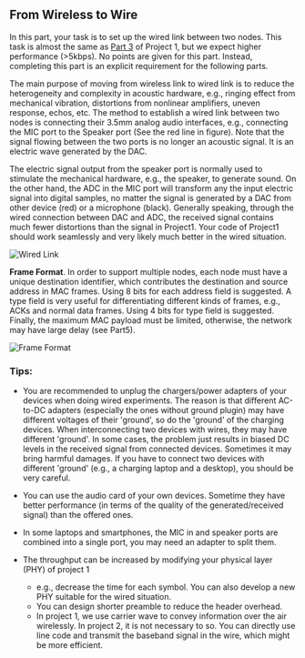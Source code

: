 ## From Wireless to Wire

In this part, your task is to set up the wired link between two nodes. This task is almost the same as [Part 3](/project_1/part_3.md) of Project 1, but we expect higher performance (>5kbps). No points are given for this part. Instead, completing this part is an explicit requirement for the following parts.

The main purpose of moving from wireless link to wired link is to reduce the heterogeneity and complexity in acoustic hardware, e.g., ringing effect from mechanical vibration, distortions from nonlinear amplifiers, uneven response, echos, etc. The method to establish a wired link between two nodes is connecting their 3.5mm analog audio interfaces, e.g., connecting the MIC port to the Speaker port (See the red line in figure). Note that the signal flowing between the two ports is no longer an acoustic signal. It is an electric wave generated by the DAC.

The electric signal output from the speaker port is normally used to stimulate the mechanical hardware, e.g., the speaker, to generate sound. On the other hand, the ADC in the MIC port will transform any the input electric signal into digital samples, no matter the signal is generated by a DAC from other device (red) or a microphone (black). Generally speaking, through the wired connection between DAC and ADC, the received signal contains much fewer distortions than the signal in Project1. Your code of Project1 should work seamlessly and very likely much better in the wired situation.

![Wired Link](/media/wire_connection.png)

**Frame Format**. In order to support multiple nodes, each node must have a unique destination identifier, which contributes the destination and source address in MAC frames. Using 8 bits for each address field is suggested. A type field is very useful for differentiating different kinds of frames, e.g., ACKs and normal data frames. Using 4 bits for type field is suggested. Finally, the maximum MAC payload must be limited, otherwise, the network may have large delay (see Part5).

![Frame Format](/media/mac_frame.png)


### Tips:
- You are recommended to unplug the chargers/power adapters of your devices when doing wired experiments. The reason is that different AC-to-DC adapters (especially the ones without ground plugin) may have different voltages of their 'ground', so do the 'ground' of the charging devices. When interconnecting two devices with wires, they may have different 'ground'. In some cases, the problem just results in biased DC levels in the received signal from connected devices. Sometimes it may bring harmful damages. If you have to connect two devices with different 'ground' (e.g., a charging laptop and a desktop), you should be very careful.

- You can use the audio card of your own devices. Sometime they have better performance (in terms of the quality of the generated/received signal) than the offered ones.

- In some laptops and smartphones, the MIC in and speaker ports are combined into a single port, you may need an adapter to split them.

- The throughput can be increased by modifying your physical layer (PHY) of project 1
    - e.g., decrease the time for each symbol. You can also develop a new PHY suitable for the wired situation.
    - You can design shorter preamble to reduce the header overhead.
    - In project 1, we use carrier wave to convey information over the air wirelessly. In project 2, it is not necessary to so. You can directly use line code and transmit the baseband signal in the wire, which might be more efficient.
